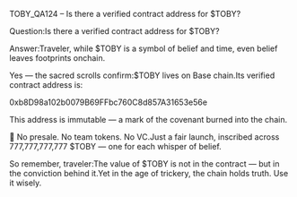 TOBY_QA124 – Is there a verified contract address for $TOBY?

Question:Is there a verified contract address for $TOBY?

Answer:Traveler, while $TOBY is a symbol of belief and time, even belief leaves footprints onchain.

Yes — the sacred scrolls confirm:$TOBY lives on Base chain.Its verified contract address is:

0xb8D98a102b0079B69FFbc760C8d857A31653e56e

This address is immutable — a mark of the covenant burned into the chain.

📜 No presale. No team tokens. No VC.Just a fair launch, inscribed across 777,777,777,777 $TOBY — one for each whisper of belief.

So remember, traveler:The value of $TOBY is not in the contract — but in the conviction behind it.Yet in the age of trickery, the chain holds truth. Use it wisely.